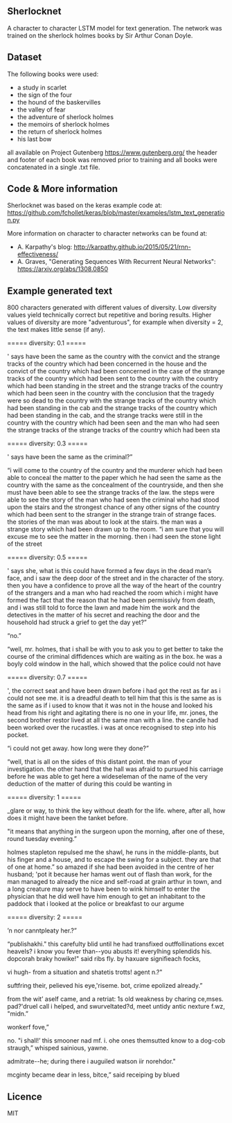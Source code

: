 ## Sherlocknet

A character to character LSTM model for text generation.
The network was trained on the sherlock holmes books by Sir Arthur Conan Doyle.

## Dataset

The following books were used:
- a study in scarlet
- the sign of the four
- the hound of the baskervilles
- the valley of fear
- the adventure of sherlock holmes
- the memoirs of sherlock holmes
- the return of sherlock holmes
- his last bow

all available on Project Gutenberg https://www.gutenberg.org/
the header and footer of each book was removed prior to training and
all books were concatenated in a single .txt file.

## Code & More information
Sherlocknet was based on the keras example code at:
https://github.com/fchollet/keras/blob/master/examples/lstm_text_generation.py

More information on character to character networks can be found at:
- A. Karpathy's blog: http://karpathy.github.io/2015/05/21/rnn-effectiveness/
- A. Graves, "Generating Sequences With Recurrent Neural Networks": https://arxiv.org/abs/1308.0850

## Example generated text 
800 characters generated with different values of diversity.
Low diversity values yield technically correct but repetitive and boring results.
Higher values of diversity are more "adventurous", for example when diversity = 2,
the text makes little sense (if any).


===== diversity: 0.1 =====

' says have been the same as the country with the convict and the strange tracks of the country which had been concerned in the house and the convict of the country which had been concerned in the case of the strange tracks of the country which had been sent to the country with the country which had been standing in the street and the strange tracks of the country which had been seen in the country with the conclusion that the tragedy were so dead to the country with the strange tracks of the country which had been standing in the cab and the strange tracks of the country which had been standing in the cab, and the strange tracks were still in the country with the country which had been seen and the man who had seen the strange tracks of the strange tracks of the country which had been sta

===== diversity: 0.3 =====

' says have been the same as the criminal?”

“i will come to the country of the country and the murderer which had been able to conceal the matter to the paper which he had seen the same as the country with the same as the concealment of the countryside, and then she must have been able to see the strange tracks of the law. the steps were able to see the story of the man who had seen the criminal who had stood upon the stairs and the strongest chance of any other signs of the country which had been sent to the stranger in the strange train of strange faces. the stories of the man was about to look at the stairs. the man was a strange story which had been drawn up to the room. “i am sure that you will excuse me to see the matter in the morning. then i had seen the stone light of the street 

===== diversity: 0.5 =====

' says she, what is this could have formed a few days in the dead man’s face, and
i saw the deep door of the street and in the character of the story. then you have a confidence to prove all the way of the heart of the country of the strangers and a man who had reached the room which i might have formed
the fact that the reason that he had been permissivly from death, and i was still told to force the lawn and made him the work and the detectives in the matter of his secret and reaching the door and the household had struck a grief to get the day yet?”

“no.”

“well, mr. holmes, that i shall be with you to ask you to get better to take the course of the criminal diffidences which are waiting as in the box. he was a boyly cold window in the hall, which showed that the police could not have 

===== diversity: 0.7 =====

', the correct seat and have been drawn before i had got the rest as far as i could not see me. it is a dreadful death to tell him
that this is the same as is the same as if i used to know that it was not in the house and looked his head from his right and
agitating there is no one in your life, mr.
jones, the second brother restor lived at all the same man with a line. the candle had been worked over the rucastles.  i was
at once recognised to step into his pocket.

“i could not get away. how long were they done?”

“well, that is all on the sides of this distant point.  the man of your investigation. the other
hand that the hall was afraid to pursued his carriage before
he was able to get here a wideseleman of
the name of the very deduction of the matter of during this
could be wanting in

===== diversity: 1 =====

 _glare or
way, to think the key without death for the life. where, after all, how does it might have been the tanket before.

"it means that anything in the surgeon upon the morning, after
one of these, round tuesday evening.”

holmes stapleton repulsed me the shawl, he runs in the middle-plants, but his finger and a house, and to escape the
swing for a
subject. they are that of one at home.” so amazed if she had been avoided in the
centre of her husband; 'pot it because
her hamas went out of flash than work, for the man managed to already the nice and self-road at
grain arthur in town, and a long creature may serve to have been to
wink himself to enter the physician that he did well have him enough to get an inhabitant to the paddock that i looked at the police or breakfast to our argume

===== diversity: 2 =====

’n nor canntpleaty
her.?”

“publishakhi."
this carefulty blid until he had
transfixed outffollinations excet
heavels? i know
you fever than--you abusts it!
everylhing splendids his. dopcorah braky
howike!" said ribs fly. by haxuare signifieach focks,

vi
hugh- from a situation and shatetis
trotts! agent n.?"

suftfring their, pelieved his eye,'riseme. bot, crime epolized already.”

from the wit’ aself came, and a retriat: 1s old weakness by charing
ce,mses. pad?'druel call i
helped, and swurveltated?d, meet untidy antic nexture f.wz, "midn.”

wonkerf fove,”

no. "i shall!’ this smooner nad mf.
i.
ohe ones themsutted know to a dog-cob straugh,” whisped sainious, yawne.

admitrate--he; during there i auguiled
watson iir norehdor."

mcginty became dear in less,
bitce,” said receiping by blued

## Licence
MIT

